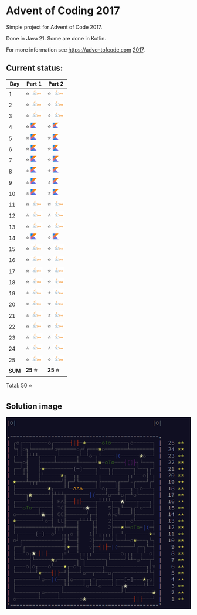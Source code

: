 # Advent of Coding 2017

Simple project for Advent of Code 2017.

Done in Java 21. Some are done in Kotlin.

For more information see https://adventofcode.com [2017](https://adventofcode.com/2017).

## Current status:

| Day     | Part 1                         | Part 2                         |
|---------|--------------------------------|--------------------------------|
| 1       | ⭐ ![Java](../img/java.png)     | ⭐ ![Java](../img/java.png)     |
| 2       | ⭐ ![Java](../img/java.png)     | ⭐ ![Java](../img/java.png)     |
| 3       | ⭐ ![Java](../img/java.png)     | ⭐ ![Java](../img/java.png)     |
| 4       | ⭐ ![Kotlin](../img/kotlin.png) | ⭐ ![Kotlin](../img/Kotlin.png) |
| 5       | ⭐ ![Kotlin](../img/kotlin.png) | ⭐ ![Kotlin](../img/Kotlin.png) |
| 6       | ⭐ ![Kotlin](../img/kotlin.png) | ⭐ ![Kotlin](../img/Kotlin.png) |
| 7       | ⭐ ![Kotlin](../img/kotlin.png) | ⭐ ![Kotlin](../img/Kotlin.png) |
| 8       | ⭐ ![Kotlin](../img/kotlin.png) | ⭐ ![Kotlin](../img/Kotlin.png) |
| 9       | ⭐ ![Kotlin](../img/kotlin.png) | ⭐ ![Kotlin](../img/Kotlin.png) |
| 10      | ⭐ ![Kotlin](../img/kotlin.png) | ⭐ ![Kotlin](../img/Kotlin.png) |
| 11      | ⭐ ![Java](../img/java.png)     | ⭐ ![Java](../img/java.png)     |
| 12      | ⭐ ![Java](../img/java.png)     | ⭐ ![Java](../img/java.png)     |
| 13      | ⭐ ![Java](../img/java.png)     | ⭐ ![Java](../img/java.png)     |
| 14      | ⭐ ![Kotlin](../img/kotlin.png) | ⭐ ![Kotlin](../img/Kotlin.png) |
| 15      | ⭐ ![Java](../img/java.png)     | ⭐ ![Java](../img/java.png)     |
| 16      | ⭐ ![Java](../img/java.png)     | ⭐ ![Java](../img/java.png)     |
| 17      | ⭐ ![Java](../img/java.png)     | ⭐ ![Java](../img/java.png)     |
| 18      | ⭐ ![Java](../img/java.png)     | ⭐ ![Java](../img/java.png)     |
| 19      | ⭐ ![Java](../img/java.png)     | ⭐ ![Java](../img/java.png)     |
| 20      | ⭐ ![Java](../img/java.png)     | ⭐ ![Java](../img/java.png)     |
| 21      | ⭐ ![Java](../img/java.png)     | ⭐ ![Java](../img/java.png)     |
| 22      | ⭐ ![Java](../img/java.png)     | ⭐ ![Java](../img/java.png)     |
| 23      | ⭐ ![Java](../img/java.png)     | ⭐ ![Java](../img/java.png)     |
| 24      | ⭐ ![Java](../img/java.png)     | ⭐ ![Java](../img/java.png)     |
| 25      | ⭐ ![Java](../img/java.png)     | ⭐ ![Java](../img/java.png)     |
| **SUM** | **25 ⭐**                       | **25 ⭐**                       |

Total: 50 ⭐

## Solution image
![AoC2017](../img/Advent_of_Code_2017.png)
